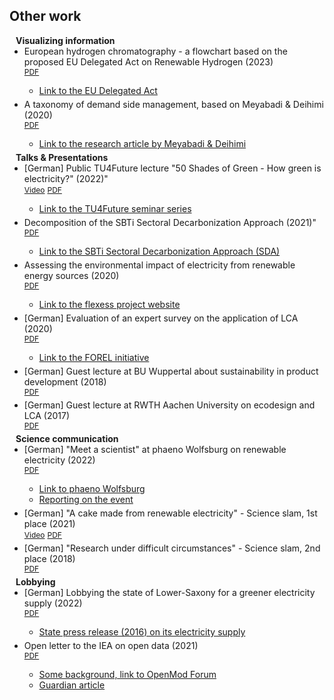 ## Other work

<h4 style="margin:0 10px 0;">Visualizing information</h4>

<ul style="margin:0 0 5px;">
  <li>European hydrogen chromatography - a flowchart based on the proposed EU Delegated Act on Renewable Hydrogen (2023)</li>
    <div class="links">
      <a href="assets/files/h2_chromatography_03.pdf" class="btn btn-sm z-depth-0" role="button" target="_blank" style="font-size:12px;">PDF</a>
    </div>
    <ul>
      <li><a href="https://energy.ec.europa.eu/publications/delegated-regulation-union-methodology-rfnbos_en">Link to the EU Delegated Act</a></li>
    </ul>
</ul>

<ul style="margin:0 0 5px;">
  <li>A taxonomy of demand side management, based on Meyabadi & Deihimi (2020)</li>
    <div class="links">
      <a href="assets/files/dsm_taxonomy.pdf" class="btn btn-sm z-depth-0" role="button" target="_blank" style="font-size:12px;">PDF</a>
    </div>
    <ul>
      <li><a href="https://www.sciencedirect.com/science/article/abs/pii/S1364032117308481">Link to the research article by Meyabadi & Deihimi</a></li>
    </ul>
</ul>


<h4 style="margin:0 10px 0;">Talks & Presentations</h4>

<ul style="margin:0 0 5px;">
  <li>[German] Public TU4Future lecture "50 Shades of Green - How green is electricity?" (2022)"
    <div class="links">
      <a href="https://www.youtube.com/watch?v=93iLfBPBOCE&list=PLOLiQtiPlTB9qCjT5ivzg20SKLiMEHurN&index=2" class="btn btn-sm z-depth-0" role="button" target="_blank" style="font-size:12px;">Video</a>
    <a href="assets/files/50shades.pdf" class="btn btn-sm z-depth-0" role="button" target="_blank" style="font-size:12px;">PDF</a>
    </div>
  </li>
    <ul>
      <li><a href="https://www.tu-braunschweig.de/nachhaltigkeit/tu-for-future">Link to the TU4Future seminar series</a></li>
    </ul>
</ul>

<ul style="margin:0 0 5px;">
  <li>Decomposition of the SBTi Sectoral Decarbonization Approach (2021)"
    <div class="links">
    <a href="assets/files/sbti_sda.pdf" class="btn btn-sm z-depth-0" role="button" target="_blank" style="font-size:12px;">PDF</a>
    </div>
  </li>
    <ul>
      <li><a href="https://sciencebasedtargets.org/resources/files/Sectoral-Decarbonization-Approach-Report.pdf">Link to the SBTi Sectoral Decarbonization Approach (SDA)</a></li>
    </ul>
</ul>

<ul style="margin:0 0 5px;">
  <li>Assessing the environmental impact of electricity from renewable energy sources (2020)
    <div class="links">
      <a href="assets/files/res_impact.pdf" class="btn btn-sm z-depth-0" role="button" target="_blank" style="font-size:12px;">PDF</a>
    </div>
  </li>
    <ul>
      <li><a href="https://www.tu-braunschweig.de/elenia/forschung/flexess">Link to the flexess project website</a></li>
    </ul>
</ul>

<ul style="margin:0 0 5px;">
  <li>[German] Evaluation of an expert survey on the application of LCA (2020)
    <div class="links">
      <a href="assets/files/lca_expert_survey.pdf" class="btn btn-sm z-depth-0" role="button" target="_blank" style="font-size:12px;">PDF</a>
    </div>
  </li>
    <ul>
      <li><a href="https://plattform-forel.de/">Link to the FOREL initiative</a></li>
    </ul>
</ul>

<ul style="margin:0 0 5px;">
  <li>[German] Guest lecture at BU Wuppertal about sustainability in product development (2018)</li>
    <div class="links">
      <a href="assets/files/lecture_wuppertal.pdf" class="btn btn-sm z-depth-0" role="button" target="_blank" style="font-size:12px;">PDF</a>
    </div>
</ul>

<ul style="margin:0 0 5px;">
  <li>[German] Guest lecture at RWTH Aachen University on ecodesign and LCA (2017)</li>
    <div class="links">
      <a href="assets/files/ed_lca_kl2.pdf" class="btn btn-sm z-depth-0" role="button" target="_blank" style="font-size:12px;">PDF</a>
    </div>
</ul>


<h4 style="margin:0 10px 0;">Science communication</h4>

<ul style="margin:0 0 5px;">
  <li>[German] "Meet a scientist" at phaeno Wolfsburg on renewable electricity (2022)
    <div class="links">
      <a href="assets/files/wisskomm_phaeno.pdf" class="btn btn-sm z-depth-0" role="button" target="_blank" style="font-size:12px;">PDF</a>
    </div>
  </li>
    <ul>
      <li><a href="https://www.phaeno.de/veranstaltungen/wissenschaft-und-technik/">Link to phaeno Wolfsburg</a></li>
      <li><a href="https://magazin.tu-braunschweig.de/event/oekostrom-ist-nicht-gleich-oekostrom/">Reporting on the event</a></li>
    </ul>
</ul>

<ul style="margin:0 0 5px;">
  <li>[German] "A cake made from renewable electricity" - Science slam, 1st place (2021)
    <div class="links">
      <a href="https://www.youtube.com/live/aqBtbqUeIA0?feature=share&t=3157" class="btn btn-sm z-depth-0" role="button" target="_blank" style="font-size:12px;">Video</a>
      <a href="assets/files/slam_bs_2021.pdf" class="btn btn-sm z-depth-0" role="button" target="_blank" style="font-size:12px;">PDF</a>
    </div>
  </li>
</ul>

<ul style="margin:0 0 5px;">
  <li>[German] "Research under difficult circumstances" - Science slam, 2nd place (2018)
    <div class="links">
      <a href="assets/files/slam_bs_2018.pdf" class="btn btn-sm z-depth-0" role="button" target="_blank" style="font-size:12px;">PDF</a>
    </div>
  </li>
</ul>


<h4 style="margin:0 10px 0;">Lobbying</h4>

<ul style="margin:0 0 5px;">
  <li>[German] Lobbying the state of Lower-Saxony for a greener electricity supply (2022)</li>
    <a href="assets/files/oekostrom_nlbl.pdf" class="btn btn-sm z-depth-0" role="button" target="_blank" style="font-size:12px;">PDF</a>
    <ul>
      <li><a href="https://www.mf.niedersachsen.de/startseite/aktuelles/presseinformationen/niedersachsen-bezieht-ab-2017-fuer-landeseigene-gebaeude-100-prozent-oekostrom-149855.html">State press release (2016) on its electricity supply</a></li>
    </ul>
</ul>

<ul style="margin:0 0 5px;">
  <li>Open letter to the IEA on open data (2021)</li>
    <a href="assets/files/iea_letter.pdf" class="btn btn-sm z-depth-0" role="button" target="_blank" style="font-size:12px;">PDF</a>
    <ul>
      <li><a href="https://forum.openmod.org/t/open-letter-to-iea-and-member-countries-requesting-open-data/2949">Some background, link to OpenMod Forum</a></li>
      <li><a href="https://www.theguardian.com/environment/2021/dec/10/academics-urge-iea-to-give-free-access-to-national-energy-data">Guardian article</a></li>
    </ul>
</ul>

